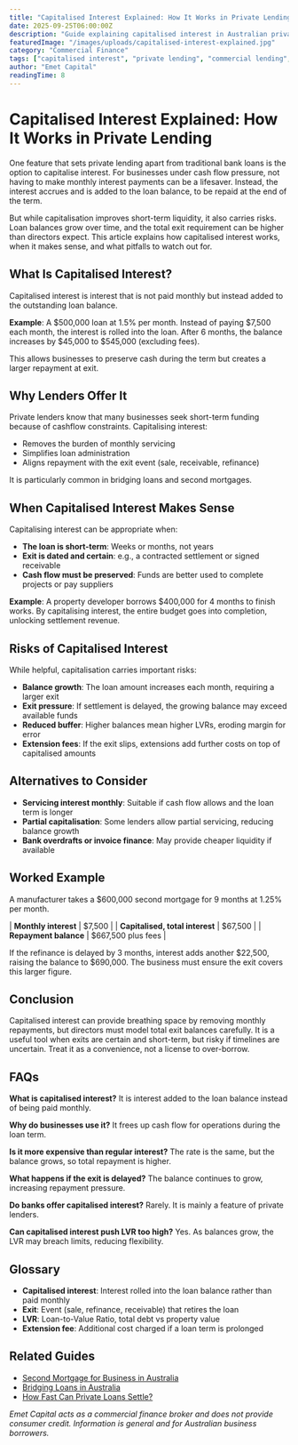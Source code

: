 ```yaml
---
title: "Capitalised Interest Explained: How It Works in Private Lending"
date: 2025-09-25T06:00:00Z
description: "Guide explaining capitalised interest in Australian private lending: how it works, when it makes sense, risks, and worked examples."
featuredImage: "/images/uploads/capitalised-interest-explained.jpg"
category: "Commercial Finance"
tags: ["capitalised interest", "private lending", "commercial lending", "business finance"]
author: "Emet Capital"
readingTime: 8
---
```


# Capitalised Interest Explained: How It Works in Private Lending

One feature that sets private lending apart from traditional bank loans is the option to capitalise interest. For businesses under cash flow pressure, not having to make monthly interest payments can be a lifesaver. Instead, the interest accrues and is added to the loan balance, to be repaid at the end of the term.

But while capitalisation improves short-term liquidity, it also carries risks. Loan balances grow over time, and the total exit requirement can be higher than directors expect. This article explains how capitalised interest works, when it makes sense, and what pitfalls to watch out for.

## What Is Capitalised Interest?

Capitalised interest is interest that is not paid monthly but instead added to the outstanding loan balance.

**Example**: A $500,000 loan at 1.5% per month. Instead of paying $7,500 each month, the interest is rolled into the loan. After 6 months, the balance increases by $45,000 to $545,000 (excluding fees).

This allows businesses to preserve cash during the term but creates a larger repayment at exit.

## Why Lenders Offer It

Private lenders know that many businesses seek short-term funding because of cashflow constraints. Capitalising interest:

- Removes the burden of monthly servicing
- Simplifies loan administration  
- Aligns repayment with the exit event (sale, receivable, refinance)

It is particularly common in bridging loans and second mortgages.

## When Capitalised Interest Makes Sense

Capitalising interest can be appropriate when:

- **The loan is short-term**: Weeks or months, not years
- **Exit is dated and certain**: e.g., a contracted settlement or signed receivable
- **Cash flow must be preserved**: Funds are better used to complete projects or pay suppliers

**Example**: A property developer borrows $400,000 for 4 months to finish works. By capitalising interest, the entire budget goes into completion, unlocking settlement revenue.

## Risks of Capitalised Interest

While helpful, capitalisation carries important risks:

- **Balance growth**: The loan amount increases each month, requiring a larger exit
- **Exit pressure**: If settlement is delayed, the growing balance may exceed available funds
- **Reduced buffer**: Higher balances mean higher LVRs, eroding margin for error
- **Extension fees**: If the exit slips, extensions add further costs on top of capitalised amounts

## Alternatives to Consider

- **Servicing interest monthly**: Suitable if cash flow allows and the loan term is longer
- **Partial capitalisation**: Some lenders allow partial servicing, reducing balance growth
- **Bank overdrafts or invoice finance**: May provide cheaper liquidity if available

## Worked Example

A manufacturer takes a $600,000 second mortgage for 9 months at 1.25% per month.

| **Monthly interest** | $7,500 |
| **Capitalised, total interest** | $67,500 |
| **Repayment balance** | $667,500 plus fees |

If the refinance is delayed by 3 months, interest adds another $22,500, raising the balance to $690,000. The business must ensure the exit covers this larger figure.

## Conclusion

Capitalised interest can provide breathing space by removing monthly repayments, but directors must model total exit balances carefully. It is a useful tool when exits are certain and short-term, but risky if timelines are uncertain. Treat it as a convenience, not a license to over-borrow.

## FAQs

**What is capitalised interest?**
It is interest added to the loan balance instead of being paid monthly.

**Why do businesses use it?**
It frees up cash flow for operations during the loan term.

**Is it more expensive than regular interest?**
The rate is the same, but the balance grows, so total repayment is higher.

**What happens if the exit is delayed?**
The balance continues to grow, increasing repayment pressure.

**Do banks offer capitalised interest?**
Rarely. It is mainly a feature of private lenders.

**Can capitalised interest push LVR too high?**
Yes. As balances grow, the LVR may breach limits, reducing flexibility.

## Glossary

- **Capitalised interest**: Interest rolled into the loan balance rather than paid monthly
- **Exit**: Event (sale, refinance, receivable) that retires the loan
- **LVR**: Loan-to-Value Ratio, total debt vs property value
- **Extension fee**: Additional cost charged if a loan term is prolonged

## Related Guides

- [Second Mortgage for Business in Australia](/resources/guides/second-mortgage-for-business-australia)
- [Bridging Loans in Australia](/resources/guides/bridging-loans-australia)
- [How Fast Can Private Loans Settle?](/resources/guides/how-fast-private-loans-settle)

*Emet Capital acts as a commercial finance broker and does not provide consumer credit. Information is general and for Australian business borrowers.*